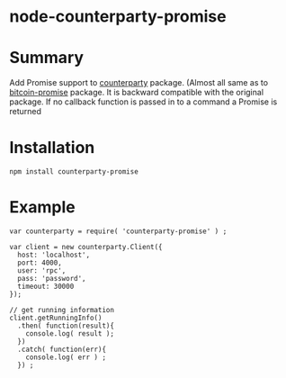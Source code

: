 # node-counterparty-promise

# Summary

Add Promise support to [counterparty](https:/github.com/monaco-ex/node-counterparty/) package.
(Almost all same as to [bitcoin-promise](https:/github.com/rcorbish/node-bitcoin-promise) package.
It is backward compatible with the original package. If no callback function is
passed in to a command a Promise is returned

# Installation

```
npm install counterparty-promise
```

# Example

```
var counterparty = require( 'counterparty-promise' ) ;

var client = new counterparty.Client({
  host: 'localhost',
  port: 4000,
  user: 'rpc',
  pass: 'password',
  timeout: 30000
});

// get running information
client.getRunningInfo()
  .then( function(result){
    console.log( result );
  }) 
  .catch( function(err){
    console.log( err ) ;
  }) ;
```
